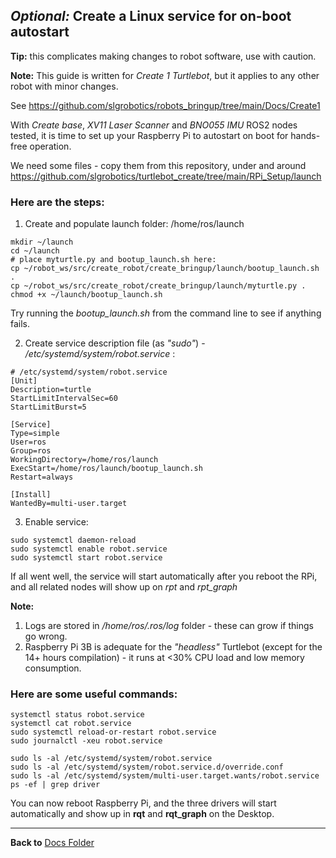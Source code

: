 ## _Optional:_ Create a Linux service for on-boot autostart

**Tip:** this complicates making changes to robot software, use with caution. 

**Note:** This guide is written for _Create 1 Turtlebot_, but it applies to any other robot with minor changes.

See https://github.com/slgrobotics/robots_bringup/tree/main/Docs/Create1

With _Create base_, _XV11 Laser Scanner_ and _BNO055 IMU_ ROS2 nodes tested, it is time to set up your Raspberry Pi to autostart on boot for hands-free operation.

We need some files - copy them from this repository, under and around https://github.com/slgrobotics/turtlebot_create/tree/main/RPi_Setup/launch

### Here are the steps:

1. Create and populate launch folder: /home/ros/launch
```
mkdir ~/launch
cd ~/launch
# place myturtle.py and bootup_launch.sh here:
cp ~/robot_ws/src/create_robot/create_bringup/launch/bootup_launch.sh .
cp ~/robot_ws/src/create_robot/create_bringup/launch/myturtle.py .
chmod +x ~/launch/bootup_launch.sh    
```
Try running the _bootup_launch.sh_ from the command line to see if anything fails.

2. Create service description file (as _"sudo"_) - _/etc/systemd/system/robot.service_ :
```
# /etc/systemd/system/robot.service
[Unit]
Description=turtle
StartLimitIntervalSec=60
StartLimitBurst=5

[Service]
Type=simple
User=ros
Group=ros
WorkingDirectory=/home/ros/launch
ExecStart=/home/ros/launch/bootup_launch.sh
Restart=always

[Install]
WantedBy=multi-user.target
```

3. Enable service:
```
sudo systemctl daemon-reload
sudo systemctl enable robot.service
sudo systemctl start robot.service
```
If all went well, the service will start automatically after you reboot the RPi, and all related nodes will show up on _rpt_ and _rpt_graph_

**Note:** 
1. Logs are stored in _/home/ros/.ros/log_ folder - these can grow if things go wrong.
2. Raspberry Pi 3B is adequate for the _"headless"_ Turtlebot (except for the 14+ hours compilation) - it runs at <30% CPU load and low memory consumption.

### Here are some useful commands:
```
systemctl status robot.service
systemctl cat robot.service
sudo systemctl reload-or-restart robot.service
sudo journalctl -xeu robot.service

sudo ls -al /etc/systemd/system/robot.service
sudo ls -al /etc/systemd/system/robot.service.d/override.conf
sudo ls -al /etc/systemd/system/multi-user.target.wants/robot.service
ps -ef | grep driver
```
You can now reboot Raspberry Pi, and the three drivers will start automatically and show up in **rqt** and **rqt_graph** on the Desktop.

----------------

**Back to** [Docs Folder](https://github.com/slgrobotics/robots_bringup/tree/main/Docs)
